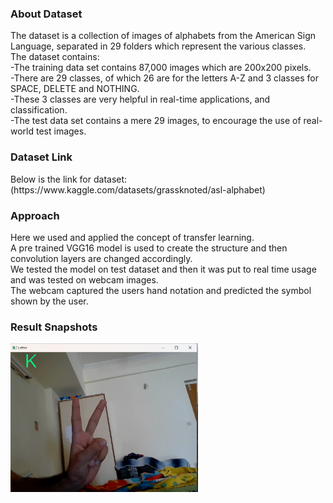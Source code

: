 <h3>About Dataset</h3>
The dataset is a collection of images of alphabets from the American Sign  Language, separated in 29 folders which represent the various classes.<br>
The dataset contains: <br>
-The training data set contains 87,000 images which are 200x200 pixels.<br> 
-There are 29 classes, of which 26 are for the letters A-Z and 3 classes for SPACE, DELETE and NOTHING.<br>
-These 3 classes are very helpful in real-time applications, and classification.<br>
-The test data set contains a mere 29 images, to encourage the use of real-world test images.<br>

<h3>Dataset Link</h3>
Below is the link for dataset: <br>
(https://www.kaggle.com/datasets/grassknoted/asl-alphabet) 

<h3>Approach</h3>
Here we used and applied the concept of transfer learning. <br>
A pre trained VGG16 model is used to create the structure and then convolution layers are changed accordingly.<br>
We tested the model on test dataset and then it was put to real time usage and was tested on webcam images. <br>
The webcam captured the users hand notation and predicted the symbol shown by the user. <br>

<h3>Result Snapshots</h3>
<img
  src="Letter K.png"
  alt="Alt text"
  title="Letter K"
  style="display: inline-block; margin: 0 auto; max-width: 300px">
